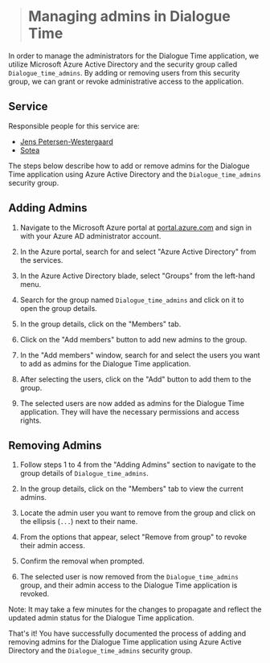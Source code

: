 > # Managing admins in Dialogue Time

In order to manage the administrators for the Dialogue Time application, we utilize Microsoft Azure Active Directory and the security group called `Dialogue_time_admins`. By adding or removing users from this security group, we can grant or revoke administrative access to the application.

## Service

Responsible people for this service are:

- [Jens Petersen-Westergaard](mailto:jpw@dialogueone.dk?subject=Dialogue%20Time%20Admins%20Service%20Request)
- [Sotea](mailto:support@sotea.dk?subject=Dialogue%20Time%20Admins%20Service%20Request)

The steps below describe how to add or remove admins for the Dialogue Time application using Azure Active Directory and the `Dialogue_time_admins` security group.

## Adding Admins

1. Navigate to the Microsoft Azure portal at [portal.azure.com](https://portal.azure.com) and sign in with your Azure AD administrator account.

2. In the Azure portal, search for and select "Azure Active Directory" from the services.

3. In the Azure Active Directory blade, select "Groups" from the left-hand menu.

4. Search for the group named `Dialogue_time_admins` and click on it to open the group details.

5. In the group details, click on the "Members" tab.

6. Click on the "Add members" button to add new admins to the group.

7. In the "Add members" window, search for and select the users you want to add as admins for the Dialogue Time application.

8. After selecting the users, click on the "Add" button to add them to the group.

9. The selected users are now added as admins for the Dialogue Time application. They will have the necessary permissions and access rights.

## Removing Admins

1. Follow steps 1 to 4 from the "Adding Admins" section to navigate to the group details of `Dialogue_time_admins`.

2. In the group details, click on the "Members" tab to view the current admins.

3. Locate the admin user you want to remove from the group and click on the ellipsis (`...`) next to their name.

4. From the options that appear, select "Remove from group" to revoke their admin access.

5. Confirm the removal when prompted.

6. The selected user is now removed from the `Dialogue_time_admins` group, and their admin access to the Dialogue Time application is revoked.

Note: It may take a few minutes for the changes to propagate and reflect the updated admin status for the Dialogue Time application.

That's it! You have successfully documented the process of adding and removing admins for the Dialogue Time application using Azure Active Directory and the `Dialogue_time_admins` security group.
